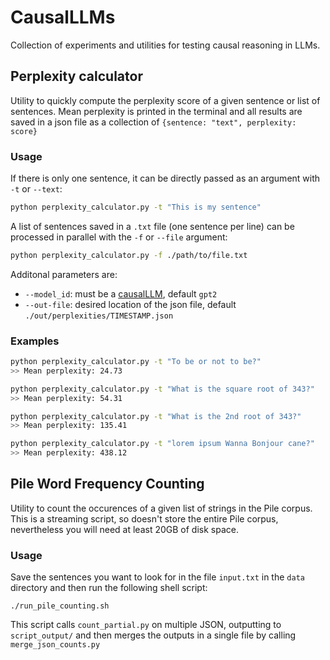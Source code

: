 # CausalLLMs
Collection of experiments and utilities for testing causal reasoning in LLMs.



## Perplexity calculator
Utility to quickly compute the perplexity score of a given sentence or list of sentences. Mean perplexity is printed in the terminal and all results are saved in a json file as a collection of `{sentence: "text", perplexity: score}`

### Usage
If there is only one sentence, it can be directly passed as an argument with `-t` or `--text`:
```bash
python perplexity_calculator.py -t "This is my sentence"
```
A list of sentences saved in a `.txt` file (one sentence per line) can be processed in parallel with the `-f` or `--file` argument:
```bash
python perplexity_calculator.py -f ./path/to/file.txt
```
Additonal parameters are:
- `--model_id`: must be a [causalLLM](https://huggingface.co/docs/transformers/main/en/model_doc/auto#transformers.AutoModelForCausalLM), default `gpt2`
- `--out-file`: desired location of the json file, default `./out/perplexities/TIMESTAMP.json`

### Examples
```bash
python perplexity_calculator.py -t "To be or not to be?"
>> Mean perplexity: 24.73
```

```bash
python perplexity_calculator.py -t "What is the square root of 343?"
>> Mean perplexity: 54.31
```

```bash
python perplexity_calculator.py -t "What is the 2nd root of 343?"
>> Mean perplexity: 135.41
```

```bash
python perplexity_calculator.py -t "lorem ipsum Wanna Bonjour cane?"
>> Mean perplexity: 438.12
```

## Pile Word Frequency Counting
Utility to count the occurences of a given list of strings in the Pile corpus.
This is a streaming script, so doesn't store the entire Pile corpus, nevertheless you will need at least 20GB of disk space.

### Usage
Save the sentences you want to look for in the file `input.txt` in the `data` directory and then run the following shell script:
```
./run_pile_counting.sh
```

This script calls `count_partial.py` on multiple JSON, outputting to `script_output/` and then merges the outputs in a single file by calling `merge_json_counts.py`
